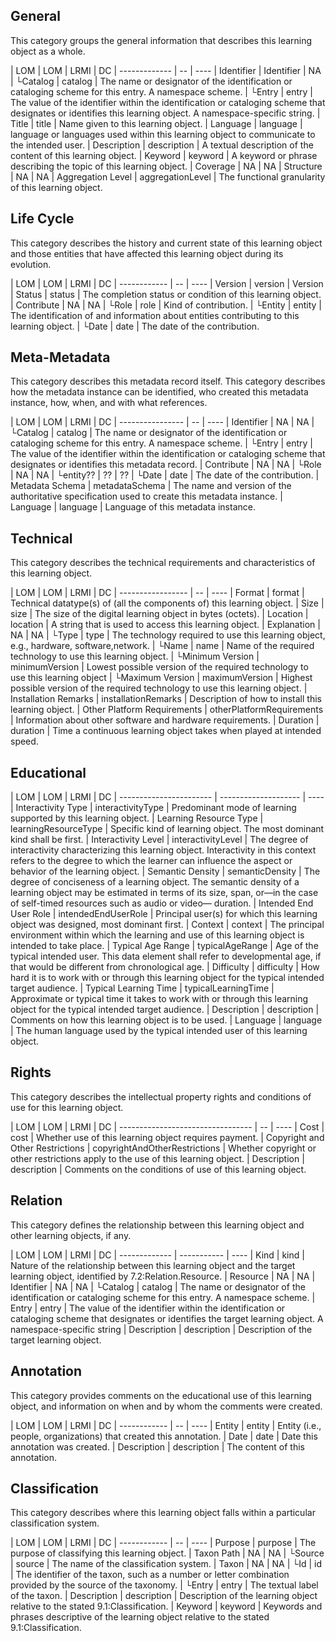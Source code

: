 

## General
This category groups the general information that describes this learning object as a whole.

| LOM           | LOM | LRMI | DC
| ------------- | -- | ----
|  Identifier   | Identifier | NA
|  └Catalog     | catalog | The name or designator of the identification or cataloging scheme for this entry. A namespace scheme.
|  └Entry       | entry | The value of the identifier within the identification or cataloging scheme that designates or identifies this learning object. A namespace-specific string.
|  Title        | title | Name given to this learning object.
|  Language     | language | language or languages used within this learning object to communicate to the intended user.
|  Description  | description | A textual description of the content of this learning object.
|  Keyword      | keyword | A keyword or phrase describing the topic of this learning object.
|  Coverage     | NA | NA
|  Structure    | NA | NA
|  Aggregation Level | aggregationLevel | The functional granularity of this learning object.

## Life Cycle
This category describes the history and current state of this learning object and those entities that have affected this learning object during its evolution.

| LOM          | LOM | LRMI | DC
| ------------ | -- | ----
|  Version     | version | Version
|  Status      | status  | The completion status or condition of this learning object.
|  Contribute  | NA | NA
|  └Role       | role | Kind of contribution.
|  └Entity     | entity | The identification of and information about entities contributing to this learning object.
|  └Date       | date | The date of the contribution.

## Meta-Metadata
This category describes this metadata record itself.
This category describes how the metadata instance can be identified, who created this metadata instance, how, when, and with what references.

| LOM              | LOM | LRMI | DC
| ---------------- | -- | ----
|  Identifier      | NA | NA
|  └Catalog        | catalog | The name or designator of the identification or cataloging scheme for this entry. A namespace scheme.
|  └Entry          | entry | The value of the identifier within the identification or cataloging scheme that designates or identifies this metadata record.
|  Contribute      | NA | NA
|  └Role           | NA | NA
|  └entity??       | ?? | ??
|  └Date           | date | The date of the contribution.
|  Metadata Schema | metadataSchema | The name and version of the authoritative specification used to create this metadata instance.
|  Language        | language | Language of this metadata instance.

## Technical
This category describes the technical requirements and characteristics of this learning object.

| LOM               | LOM | LRMI | DC
| ----------------- | -- | ----
|  Format           | format         | Technical datatype(s) of (all the components of) this learning object.
|  Size             | size           | The size of the digital learning object in bytes (octets).
|  Location         | location       | A string that is used to access this learning object.
|  Explanation      | NA             | NA
|  └Type            | type           | The technology required to use this learning object, e.g., hardware, software,network.
|  └Name            | name           | Name of the required technology to use this learning object.
|  └Minimum Version | minimumVersion | Lowest possible version of the required technology to use this learning object
|  └Maximum Version | maximumVersion | Highest possible version of the required technology to use this learning object.
|  Installation Remarks        | installationRemarks | Description of how to install this learning object.
|  Other Platform Requirements | otherPlatformRequirements | Information about other software and hardware requirements.
|  Duration         | duration       | Time a continuous learning object takes when played at intended speed.

## Educational

| LOM                     | LOM                  | LRMI | DC
| ----------------------- | -------------------- | ----
|  Interactivity Type     | interactivityType    | Predominant mode of learning supported by this learning object.
|  Learning Resource Type | learningResourceType | Specific kind of learning object. The most dominant kind shall be first.
|  Interactivity Level    | interactivityLevel   | The degree of interactivity characterizing this learning object. Interactivity in this context refers to the degree to which the learner can influence the aspect or behavior of the learning object.
|  Semantic Density       | semanticDensity      | The degree of conciseness of a learning object. The semantic density of a learning object may be estimated in terms of its size, span, or—in the case of self-timed resources such as audio or video— duration.
|  Intended End User Role | intendedEndUserRole  | Principal user(s) for which this learning object was designed, most dominant first.
|  Context                | context              | The principal environment within which the learning and use of this learning object is intended to take place.
|  Typical Age Range      | typicalAgeRange      |  Age of the typical intended user. This data element shall refer to developmental age, if that would be different from chronological age.
|  Difficulty             | difficulty           |  How hard it is to work with or through this learning object for the typical intended target audience.
|  Typical Learning Time  | typicalLearningTime  | Approximate or typical time it takes to work with or through this learning object for the typical intended target audience.
|  Description            | description          | Comments on how this learning object is to be used.
|  Language               | language             | The human language used by the typical intended user of this learning object.


## Rights
This category describes the intellectual property rights and conditions of use for this learning object.

| LOM                               | LOM | LRMI | DC
| --------------------------------- | -- | ----
|  Cost                             | cost | Whether use of this learning object requires payment.
|  Copyright and Other Restrictions | copyrightAndOtherRestrictions | Whether copyright or other restrictions apply to the use of this learning object.
|  Description                      | description | Comments on the conditions of use of this learning object.

## Relation
This category defines the relationship between this learning object and other learning objects, if any.

| LOM           | LOM         | LRMI | DC
| ------------- | ----------- | ----
|  Kind         | kind        | Nature of the relationship between this learning object and the target learning object, identified by 7.2:Relation.Resource.
|  Resource     | NA | NA
|  Identifier   | NA | NA
|  └Catalog     | catalog     | The name or designator of the identification or cataloging scheme for this entry. A namespace scheme.
|  Entry        | entry       | The value of the identifier within the identification or cataloging scheme that designates or identifies the target learning object. A namespace-specific string
|  Description  | description | Description of the target learning object.

## Annotation
This category provides comments on the educational use of this learning object, and information on when and by whom the comments were created.

| LOM          | LOM | LRMI | DC
| ------------ | -- | ----
|  Entity      | entity | Entity (i.e., people, organizations) that created this annotation.
|  Date        | date | Date this annotation was created.
|  Description | description | The content of this annotation.


## Classification
This category describes where this learning object falls within a particular classification system.

| LOM          | LOM | LRMI | DC
| ------------ | -- | ----
|  Purpose     | purpose | The purpose of classifying this learning object.
|  Taxon Path  | NA | NA
|  └Source      | source | The name of the classification system.
|  Taxon       | NA | NA
|  └Id          | id | The identifier of the taxon, such as a number or letter combination provided by the source of the taxonomy.
|  └Entry       | entry | The textual label of the taxon.
|  Description | description | Description of the learning object relative to the stated 9.1:Classification.
|  Keyword     | keyword | Keywords and phrases descriptive of the learning object relative to the stated 9.1:Classification.
